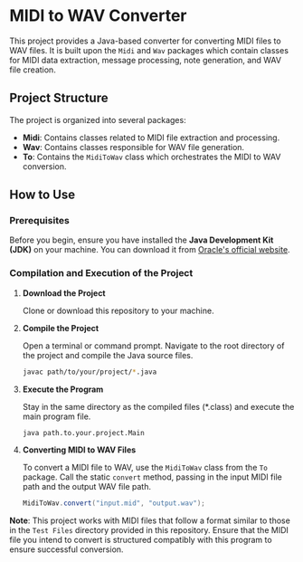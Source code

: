 # MIDI to WAV Converter

This project provides a Java-based converter for converting MIDI files to WAV files. It is built upon the `Midi` and `Wav` packages which contain classes for MIDI data extraction, message processing, note generation, and WAV file creation.

## Project Structure

The project is organized into several packages:

- **Midi**: Contains classes related to MIDI file extraction and processing.
- **Wav**: Contains classes responsible for WAV file generation.
- **To**: Contains the `MidiToWav` class which orchestrates the MIDI to WAV conversion.

## How to Use

### Prerequisites

Before you begin, ensure you have installed the **Java Development Kit (JDK)** on your machine. You can download it from [Oracle's official website](https://www.oracle.com/java/technologies/javase-jdk15-downloads.html).

### Compilation and Execution of the Project

1. **Download the Project**

   Clone or download this repository to your machine.

2. **Compile the Project**

   Open a terminal or command prompt. Navigate to the root directory of the project and compile the Java source files.

   ```bash
   javac path/to/your/project/*.java
   ```

3. **Execute the Program**

   Stay in the same directory as the compiled files (*.class) and execute the main program file.

   ```bash
   java path.to.your.project.Main
   ```

4. **Converting MIDI to WAV Files**

   To convert a MIDI file to WAV, use the `MidiToWav` class from the `To` package. Call the static `convert` method, passing in the input MIDI file path and the output WAV file path.

   ```java
   MidiToWav.convert("input.mid", "output.wav");
   ```

**Note**: This project works with MIDI files that follow a format similar to those in the `Test Files` directory provided in this repository. Ensure that the MIDI file you intend to convert is structured compatibly with this program to ensure successful conversion.
